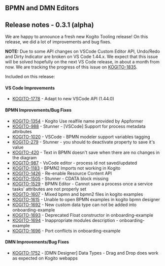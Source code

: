 BPMN and DMN Editors
--

## Release notes - 0.3.1 (alpha)

We are happy to announce a fresh new Kogito Tooling release! On this release, we did a lot of improvements and bug fixes. 

**NOTE:** Due to some API changes on VSCode Custom Editor API, Undo/Redo and Dirty Indicator are broken on VS Code 1.44.x. We expect that this issue will be solved hopefully on the next VS Code release, in about a month from now. We are tracking the progress of this issue on [KOGITO-1835](https://issues.redhat.com/browse/KOGITO-1835).

Included on this release:
 
#### VS Code Improvements
- [KOGITO-1778](https://issues.redhat.com/browse/KOGITO-1778) - Adapt to new VSCode API (1.44.0)
 
#### BPMN Improvements/Bug Fixes
- [KOGITO-1354](https://issues.redhat.com/browse/KOGITO-1354) - Kogito Use realfile name provided by Appformer
- [KOGITO-988](https://issues.redhat.com/browse/KOGITO-988) - Stunner - [VSCode] Support for process metadata attributes
- [KOGITO-1020](https://issues.redhat.com/browse/KOGITO-1020) - VSCode - BPMN modeler support variables tagging
- [KOGITO-279](https://issues.redhat.com/browse/KOGITO-279) - Stunner - you should to deactivate property to save it's value
- [KOGITO-420](https://issues.redhat.com/browse/KOGITO-420) - Text in BPMN doesn't save when there are no changes in the diagram
- [KOGITO-987](https://issues.redhat.com/browse/KOGITO-987) - VsCode editor - process id not saved/updated
- [KOGITO-1183](https://issues.redhat.com/browse/KOGITO-1183) - BPMN2 Imports not working in Kogito
- [KOGITO-1426](https://issues.redhat.com/browse/KOGITO-1426) - Re-enable Resource Content API
- [KOGITO-1505](https://issues.redhat.com/browse/KOGITO-1505) - Stunner - CDATA block missing
- [KOGITO-1529](https://issues.redhat.com/browse/KOGITO-1529) - BPMN Editor - Cannot save a process once a service tasks' attributes are not properly set
- [KOGITO-1607](https://issues.redhat.com/browse/KOGITO-1607) - Mixed bpmn and bpmn2 files in kogito examples
- [KOGITO-1615](https://issues.redhat.com/browse/KOGITO-1615) - Unable to open BPMN examples in kogito bpmn designer
- [KOGITO-1692](https://issues.redhat.com/browse/KOGITO-1692) - New custom data type can not be added into onboarding-example
- [KOGITO-1693](https://issues.redhat.com/browse/KOGITO-1693) - Deprecated Float constructor in onboarding-example
- [KOGITO-1694](https://issues.redhat.com/browse/KOGITO-1694) - Inappropriate modules description - onboarding-example
- [KOGITO-1696](https://issues.redhat.com/browse/KOGITO-1696) - Port conflicts in onboarding-example
 
 #### DMN Improvements/Bug Fixes
- [KOGITO-1752](https://issues.redhat.com/browse/KOGITO-1752) - [DMN Designer] Data Types - Drag and Drop does work as expected on Kogito webapps
